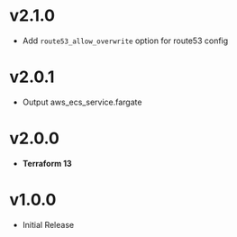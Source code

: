 # v2.1.0

- Add `route53_allow_overwrite` option for route53 config

# v2.0.1

- Output aws_ecs_service.fargate
# v2.0.0

- **Terraform 13**

# v1.0.0

- Initial Release

